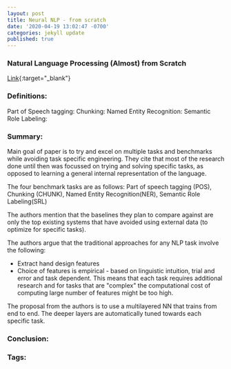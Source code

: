 ```yaml
---
layout: post
title: Neural NLP - from scratch
date: '2020-04-19 13:02:47 -0700'
categories: jekyll update
published: true
---
```


### Natural Language Processing (Almost) from Scratch

[Link](http://www.jmlr.org/papers/volume12/collobert11a/collobert11a.pdf){:target="_blank"}

### Definitions:

Part of Speech tagging:
Chunking:
Named Entity Recognition:
Semantic Role Labeling:

### Summary:

Main goal of paper is to try and excel on multiple tasks and benchmarks while avoiding task specific engineering. They cite that most of the research done until then was focussed on trying and solving specific tasks, as opposed to learning a general internal representation of the language.

The four benchmark tasks are as follows: Part of speech tagging (POS), Chunking (CHUNK), Named Entity Recognition(NER), Semantic Role Labeling(SRL)

The authors mention that the baselines they plan to compare against are only the top existing systems that have avoided using external data (to optimize for specific tasks). 

The authors argue that the traditional approaches for any NLP task involve the following:
 -  Extract hand design features
 -  Choice of features is empirical - based on linguistic intuition, trial and error and task dependent.
This means that each task requires additional research and for tasks that are "complex" the computational cost of computing large number of features might be too high.

The proposal from the authors is to use a multilayered NN that trains from end to end. The deeper layers are automatically tuned towards each specific task.


### Conclusion:

### Tags:



